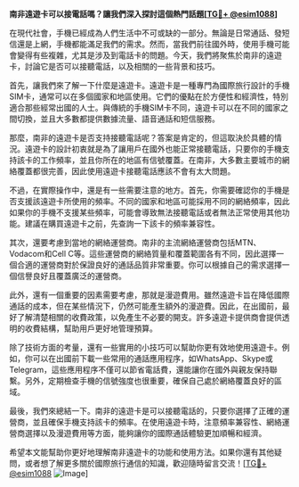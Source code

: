 **南非遠遊卡可以接電話嗎？讓我們深入探討這個熱門話題[[TG💪+ @esim1088](https://t.me/s/esim1088)]**

在現代社會，手機已經成為人們生活中不可或缺的一部分。無論是日常通話、發短信還是上網，手機都能滿足我們的需求。然而，當我們前往國外時，使用手機可能會變得有些複雜，尤其是涉及到電話卡的問題。今天，我們將聚焦於南非的遠遊卡，討論它是否可以接聽電話，以及相關的一些背景和技巧。

首先，讓我們來了解一下什麼是遠遊卡。遠遊卡是一種專門為國際旅行設計的手機SIM卡，通常可以在多個國家和地區使用。它們的優點在於方便性和經濟性，特別適合那些經常出國的人士。與傳統的手機SIM卡不同，遠遊卡可以在不同的國家之間切換，並且大多數都提供數據流量、語音通話和短信服務。

那麼，南非的遠遊卡是否支持接聽電話呢？答案是肯定的，但這取決於具體的情況。遠遊卡的設計初衷就是為了讓用戶在國外也能正常接聽電話，只要你的手機支持該卡的工作頻率，並且你所在的地區有信號覆蓋。在南非，大多數主要城市的網絡覆蓋都很完善，因此使用遠遊卡接聽電話應該不會有太大問題。

不過，在實際操作中，還是有一些需要注意的地方。首先，你需要確認你的手機是否支援該遠遊卡所使用的頻率。不同的國家和地區可能採用不同的網絡頻率，因此如果你的手機不支援某些頻率，可能會導致無法接聽電話或者無法正常使用其他功能。建議在購買遠遊卡之前，先查詢一下該卡的頻率兼容性。

其次，還要考慮到當地的網絡運營商。南非的主流網絡運營商包括MTN、Vodacom和Cell C等。這些運營商的網絡質量和覆蓋範圍各有不同，因此選擇一個合適的運營商對於保證良好的通話品質非常重要。你可以根據自己的需求選擇一個信譽良好且覆蓋廣泛的運營商。

此外，還有一個重要的因素需要考慮，那就是漫遊費用。雖然遠遊卡旨在降低國際通話的成本，但在某些情況下，仍然可能產生額外的漫遊費。因此，在出國前，最好了解清楚相關的收費政策，以免產生不必要的開支。許多遠遊卡提供商會提供透明的收費結構，幫助用戶更好地管理預算。

除了技術方面的考量，還有一些實用的小技巧可以幫助你更有效地使用遠遊卡。例如，你可以在出國前下載一些常用的通話應用程序，如WhatsApp、Skype或Telegram，這些應用程序不僅可以節省電話費，還能讓你在國外與親友保持聯繫。另外，定期檢查手機的信號強度也很重要，確保自己處於網絡覆蓋良好的區域。

最後，我們來總結一下。南非的遠遊卡是可以接聽電話的，只要你選擇了正確的運營商，並且確保手機支持該卡的頻率。在使用遠遊卡時，注意頻率兼容性、網絡運營商選擇以及漫遊費用等方面，能夠讓你的國際通話體驗更加順暢和經濟。

希望本文能幫助你更好地理解南非遠遊卡的功能和使用方法。如果你還有其他疑問，或者想了解更多關於國際旅行通信的知識，歡迎隨時留言交流！[[TG💪+ @esim1088](https://t.me/s/esim1088) ![Image](https://i.postimg.cc/4NQfJmqS/Snipaste-2025-05-13-00-14-12.png)]